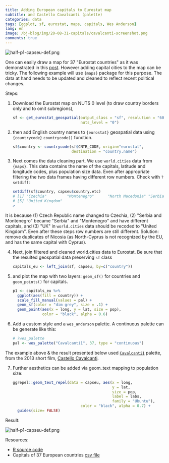 ```yaml
---
title: Adding European capitals to Eurostat map
subtitle: and Castello Cavalcanti (palette)
categories: data
tags: [ggplot, sf, eurostat, maps, capitals, Wes Anderson]
lang: en
image: /bj-blog/img/20-08-31-capitals/cavalcanti-screenshot.png
comments: true
---
```


![half-p1-capseu-def.png](/bj-blog/img/20-08-31-capitals/half-p2-capseu-def.png) 

One can easily draw a map for 37 "Eurostat countries" as it was demonstrated in this [post](/2020-08-26-eurostat-maps/). However adding capital cities to the map can be tricky. The following example will use `{maps}` package for this purpose. The data at hand needs to be updated and cleaned to reflect recent political changes.


Steps: 

1. Download the Eurostat map on NUTS 0 level (to draw country borders only and to omit subregions),

	```r
	sf <- get_eurostat_geospatial(output_class = "sf", resolution = "60",
	                              nuts_level = "0")
	```

2. then add English country names to `{eurostat}` geospatial data using `{countrycode}` `countrycode()` function.

	```r
	sf$country <- countrycode(sf$CNTR_CODE, origin="eurostat", 
	                          destination = "country.name")
	```

3. Next comes the data cleaning part. We use `world.cities` data from `{maps}`. 
This data contains the name of the capitals, latitude and longitude codes, plus population size data. 
Even after appropriate filtering the two data frames having different row numbers. Check with `?setdiff`:

	```r
	setdiff(sf$country, capseu$country.etc)
	# [1] "Czechia"         "Montenegro"      "North Macedonia" "Serbia"         
	# [5] "United Kingdom" 
	>
	```
It is because (1) Czech Republic name changed to Czechia, (2) "Serbia and Montenegro" became "Serbia" and "Montenegro" and have different capitals, and 
(3) "UK" in `world.cities` data should be recoded to "United Kingdom". Even after these steps row numbers are still different. Solution: remove duplicates of Nicosia (as North-Cyprus is not recognized by the EU, and has the same capital with Cyprus).

4. Next, join filtered and cleaned world.cities data to Eurostat. Be sure that the resulted geospatial data preserving `sf` class

	```r
	capitals_eu <- left_join(sf, capseu, by=c("country"))
	```

5. and plot the map with two layers: `geom_sf()` for countries and `geom_points()` for capitals.

	```r
	p1 <- capitals_eu %>%
	  ggplot(aes(fill = country)) +
	  scale_fill_manual(values = pal) +
	  geom_sf(color = "dim grey", size = .1) +
	  geom_point(aes(x = long, y = lat, size = pop),
	             color = "black", alpha = 0.6)
	```

6. Add a custom style and a `wes_anderson` palette. A continuous palette can be generate like this:

	```r
	# ?wes_palette
	pal <- wes_palette("Cavalcanti1", 37, type = "continuous")
	```

The example above & the result presented below used [`Cavalcanti1`](/bj-blog/img/20-08-31-capitals/wesp-cavalcanti.png) palette, from the 2013 short film, [Castello Cavalcanti](https://youtu.be/b87B7zyucgI). 

7. Further aesthetics can be added via geom_text mapping to population size:

	```r
	ggrepel::geom_text_repel(data = capseu, aes(x = long,
	                                            y = lat,
	                                            size = pop,
	                                            label = labs,
	                                            family = "Ubuntu"),
	                              color = "black", alpha = 0.7) +
	  guides(size= FALSE)
	```


Result:

![half-p1-capseu-def.png](/bj-blog/img/20-08-31-capitals/half-p1-capseu-def.png)



Resources:

 - [R source code](/bj-blog/img/20-08-31-capitals/full-code-p1.R)
 - Capitals of 37 European countries [csv file](/bj-blog/img/20-08-31-capitals/eu-capitals.csv)
